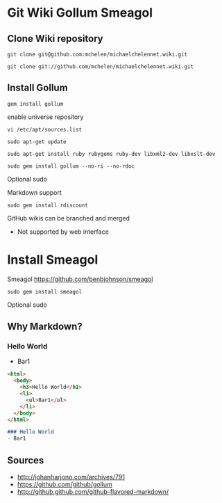 # Git Wiki Gollum Smeagol


## Clone Wiki repository


```
git clone git@github.com:mchelen/michaelchelennet.wiki.git

```

```
git clone git://github.com/mchelen/michaelchelennet.wiki.git
```

## Install Gollum


```
gem install gollum
```

enable universe repository

```
vi /etc/apt/sources.list
```

```
sudo apt-get update
```

```
sudo apt-get install ruby rubygems ruby-dev libxml2-dev libxslt-dev
```

```
sudo gem install gollum --no-ri --no-rdoc
```
Optional sudo


Markdown support
```
sudo gem install rdiscount
```

GitHub wikis can be branched and merged
 - Not supported by web interface

# Install Smeagol
Smeagol
https://github.com/benbjohnson/smeagol
```
sudo gem install smeagol
```
Optional sudo

## Why Markdown?

### Hello World
- Bar1

```html
<html>
  <body>
    <h3>Hello World</h1>
    <li>
      <ul>Bar1</ul>
    </li>
  </body>
</html>
```

```md
### Hello World
- Bar1
```


## Sources

- http://johanharjono.com/archives/791
- https://github.com/github/gollum
- http://github.github.com/github-flavored-markdown/
